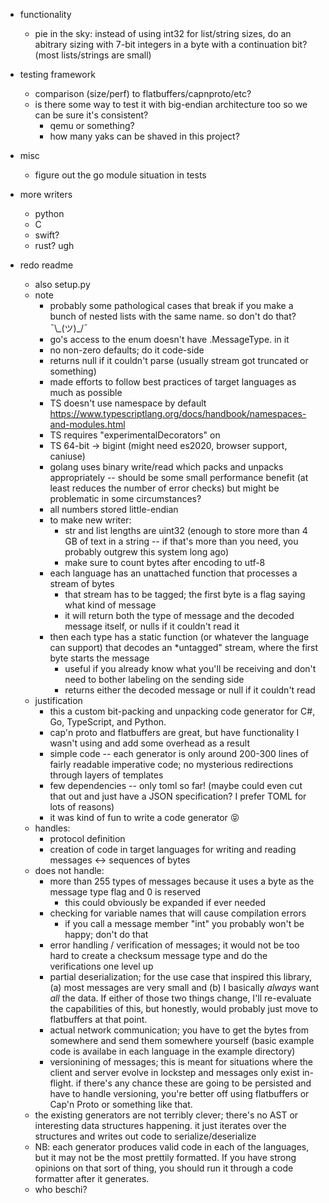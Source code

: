 * functionality
    - pie in the sky: instead of using int32 for list/string sizes, do an abitrary sizing with 7-bit integers in a byte with a continuation bit? (most lists/strings are small)

* testing framework
    - comparison (size/perf) to flatbuffers/capnproto/etc?
    - is there some way to test it with big-endian architecture too so we can be sure it's consistent? 
        - qemu or something?
        - how many yaks can be shaved in this project?

* misc
    - figure out the go module situation in tests

* more writers
    * python
    * C
    * swift?
    * rust? ugh

* redo readme
    - also setup.py
    - note
        - probably some pathological cases that break if you make a bunch of nested lists with the same name. so don't do that? ¯\\\_(ツ)_/¯ 
        - go's access to the enum doesn't have .MessageType. in it
        - no non-zero defaults; do it code-side
        - returns null if it couldn't parse (usually stream got truncated or something)
        - made efforts to follow best practices of target languages as much as possible
        - TS doesn't use namespace by default https://www.typescriptlang.org/docs/handbook/namespaces-and-modules.html
        - TS requires "experimentalDecorators" on
        - TS 64-bit -> bigint (might need es2020, browser support, caniuse)
        - golang uses binary write/read which packs and unpacks appropriately -- should be some small performance benefit (at least reduces the number of error checks) but might be problematic in some circumstances? 
        - all numbers stored little-endian
        - to make new writer:
            - str and list lengths are uint32 (enough to store more than 4 GB of text in a string -- if that's more than you need, you probably outgrew this system long ago)
            - make sure to count bytes after encoding to utf-8
        - each language has an unattached function that processes a stream of bytes
            - that stream has to be tagged; the first byte is a flag saying what kind of message
            - it will return both the type of message and the decoded message itself, or nulls if it couldn't read it
        - then each type has a static function (or whatever the language can support) that decodes an *untagged" stream, where the first byte starts the message
            - useful if you already know what you'll be receiving and don't need to bother labeling on the sending side
            - returns either the decoded message or null if it couldn't read
    - justification
        - this a custom bit-packing and unpacking code generator for C#, Go, TypeScript, and Python. 
        - cap'n proto and flatbuffers are great, but have functionality I wasn't using and add some overhead as a result
        - simple code -- each generator is only around 200-300 lines of fairly readable imperative code; no mysterious redirections through layers of templates
        - few dependencies -- only toml so far! (maybe could even cut that out and just have a JSON specification? I prefer TOML for lots of reasons)
        - it was kind of fun to write a code generator 😝
    - handles: 
        - protocol definition
        - creation of code in target languages for writing and reading messages <-> sequences of bytes
    - does not handle: 
        - more than 255 types of messages because it uses a byte as the message type flag and 0 is reserved
            - this could obviously be expanded if ever needed
        - checking for variable names that will cause compilation errors
            - if you call a message member "int" you probably won't be happy; don't do that
        - error handling / verification of messages; it would not be too hard to create a checksum message type and do the verifications one level up
        - partial deserialization; for the use case that inspired this library, (a) most messages are very small and (b) I basically *always* want *all* the data. If either of those two things change, I'll re-evaluate the capabilities of this, but honestly, would probably just move to flatbuffers at that point.
        - actual network communication; you have to get the bytes from somewhere and send them somewhere yourself (basic example code is availabe in each language in the example directory)
        - versionining of messages; this is meant for situations where the client and server evolve in lockstep and messages only exist in-flight. if there's any chance these are going to be persisted and have to handle versioning, you're better off using flatbuffers or Cap'n Proto or something like that. 
    - the existing generators are not terribly clever; there's no AST or interesting data structures happening. it just iterates over the structures and writes out code to serialize/deserialize
    - NB: each generator produces valid code in each of the languages, but it may not be the most prettily formatted. If you have strong opinions on that sort of thing, you should run it through a code formatter after it generates. 
    - who beschi?
